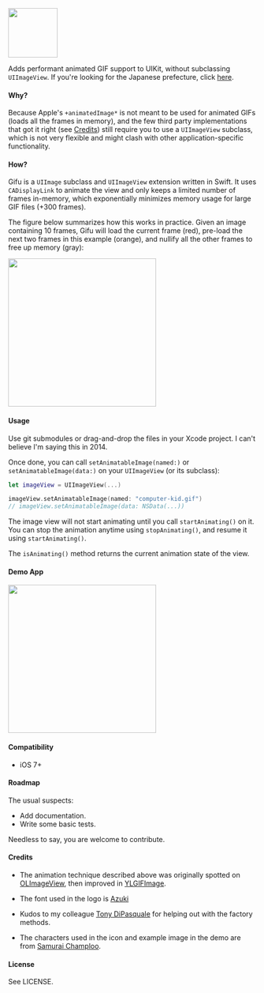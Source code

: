 <img src="https://db.tt/mZ1iMNXO" width="100" />

Adds performant animated GIF support to UIKit, without subclassing `UIImageView`. If you're looking for the Japanese prefecture, click [here](https://goo.gl/maps/CCeAc).

#### Why?

Because Apple's `+animatedImage*` is not meant to be used for animated GIFs (loads all the frames in memory), and the few third party implementations that got it right (see [Credits](#credits)) still require you to use a `UIImageView` subclass, which is not very flexible and might clash with other application-specific functionality.

#### How?

Gifu is a `UIImage` subclass and `UIImageView` extension written in Swift.
It uses `CADisplayLink` to animate the view and only keeps a limited number of
frames in-memory, which exponentially minimizes memory usage for large GIF files (+300
frames).

The figure below summarizes how this works in practice. Given an image
containing 10 frames, Gifu will load the current frame (red), pre-load the next two frames in this example (orange),
and nullify all the other frames to free up memory (gray):

<img src="https://db.tt/ZLfx23hg" width="300" />

#### Usage

Use git submodules or drag-and-drop the files in your Xcode project. I can't
believe I'm saying this in 2014.

Once done, you can call `setAnimatableImage(named:)` or
`setAnimatableImage(data:)` on your `UIImageView` (or its subclass):

```swift
let imageView = UIImageView(...)

imageView.setAnimatableImage(named: "computer-kid.gif")
// imageView.setAnimatableImage(data: NSData(...))
```

The image view will not start animating until you call `startAnimating()`
on it. You can stop the animation anytime using `stopAnimating()`, and resume
it using `startAnimating()`.

The `isAnimating()` method returns the current animation state of the view.

#### Demo App

<img src="https://db.tt/ZoUNLHGp" width="300" />

#### Compatibility

- iOS 7+

#### Roadmap

The usual suspects:

- Add documentation.
- Write some basic tests.

Needless to say, you are welcome to contribute.

#### Credits

- The animation technique described above was originally spotted on
[OLImageView](https://github.com/ondalabs/OLImageView), then improved in [YLGIFImage](https://github.com/liyong03/YLGIFImage).

- The font used in the logo is [Azuki](http://www.myfonts.com/fonts/bluevinyl/azuki/)

- Kudos to my colleague [Tony DiPasquale](https://github.com/tonyd256) for helping out with the factory methods.

- The characters used in the icon and example image in the demo are from [Samurai Champloo](https://en.wikipedia.org/wiki/Samurai_Champloo).

#### License

See LICENSE.
